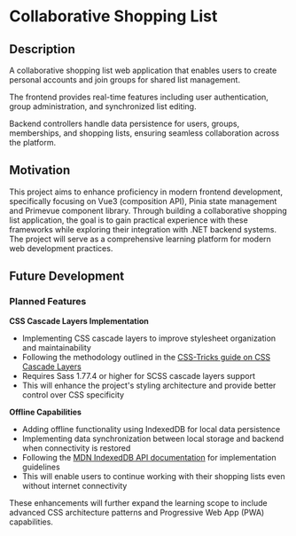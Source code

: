 # Collaborative Shopping List

## Description

A collaborative shopping list web application that enables users to create personal accounts and join groups for shared list management.

The frontend provides real-time features including user authentication, group administration, and synchronized list editing.

Backend controllers handle data persistence for users, groups, memberships, and shopping lists, ensuring seamless collaboration across the platform.

## Motivation

This project aims to enhance proficiency in modern frontend development, specifically focusing on Vue3 (composition API), Pinia state management and Primevue component library. Through building a collaborative shopping list application, the goal is to gain practical experience with these frameworks while exploring their integration with .NET backend systems. The project will serve as a comprehensive learning platform for modern web development practices.

## Future Development

### Planned Features

**CSS Cascade Layers Implementation**
- Implementing CSS cascade layers to improve stylesheet organization and maintainability
- Following the methodology outlined in the [CSS-Tricks guide on CSS Cascade Layers](https://css-tricks.com/css-cascade-layers/)
- Requires Sass 1.77.4 or higher for SCSS cascade layers support
- This will enhance the project's styling architecture and provide better control over CSS specificity

**Offline Capabilities**
- Adding offline functionality using IndexedDB for local data persistence
- Implementing data synchronization between local storage and backend when connectivity is restored
- Following the [MDN IndexedDB API documentation](https://developer.mozilla.org/en-US/docs/Web/API/IndexedDB_API) for implementation guidelines
- This will enable users to continue working with their shopping lists even without internet connectivity

These enhancements will further expand the learning scope to include advanced CSS architecture patterns and Progressive Web App (PWA) capabilities.